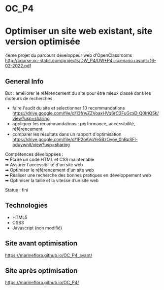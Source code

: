 # OC_P4
# Optimiser un site web existant, site version optimisée
4ème projet du parcours développeur web d'OpenClassrooms   
http://course.oc-static.com/projects/DW_P4/DW+P4+scenario+avant+16-02-2022.pdf

## General Info
But : améliorer le référencement du site pour être mieux classé dans les moteurs de recherches

- faire l'audit du site et selectionner 10 recommandations  
https://drive.google.com/file/d/13frwZZVoaxHVq6rC3FuGcxD_Q0IriQ5k/view?usp=sharing
- appliquer les recommandations : performance, accéssibilité, référencement
- comparer les résultats dans un rapport d'optimisation  
https://drive.google.com/file/d/1P2oAVqYe5BzOyoy_0hBpSFl-oduywnit/view?usp=sharing

Compétences développées :   
➡ Écrire un code HTML et CSS maintenable   
➡ Assurer l'accessibilité d'un site web     
➡ Optimiser le référencement d'un site web   
➡ Réaliser une recherche des bonnes pratiques en développement web   
➡ Optimiser la taille et la vitesse d’un site web   

Status : fini

## Technologies
- HTML5
- CSS3
- Javascript (non modifié)

## Site avant optimisation
https://marineflora.github.io/OC_P4_avant/
## Site après optimisation
https://marineflora.github.io/OC_P4/
